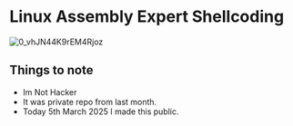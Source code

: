 # Linux Assembly Expert Shellcoding 


![0_vhJN44K9rEM4Rjoz](./0_vhJN44K9rEM4Rjoz.gif)


## Things to note
- Im Not Hacker
- It was private repo from last month. 
- Today 5th March 2025 I made this public.
